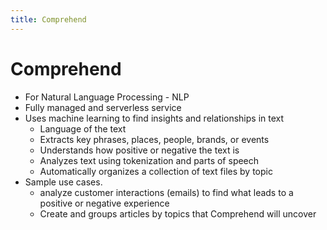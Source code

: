 ```yaml
---
title: Comprehend
---
```

# Comprehend
- For Natural Language Processing - NLP
- Fully managed and serverless service
- Uses machine learning to find insights and relationships in text
    - Language of the text
    - Extracts key phrases, places, people, brands, or events
    - Understands how positive or negative the text is
    - Analyzes text using tokenization and parts of speech
    - Automatically organizes a collection of text files by topic
- Sample use cases.
    - analyze customer interactions (emails) to find what leads to a positive or negative experience
    - Create and groups articles by topics that Comprehend will uncover